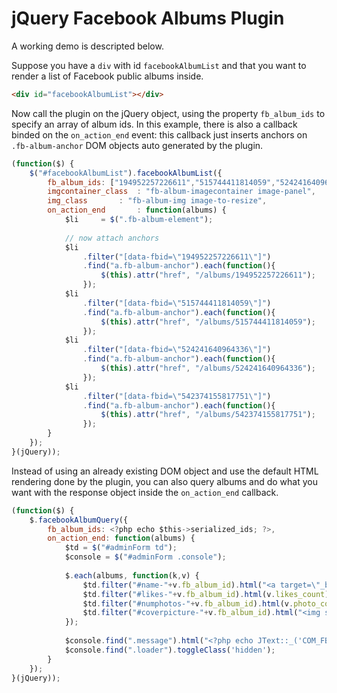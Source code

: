 # jQuery Facebook Albums Plugin

A working demo is descripted below.

Suppose you have a `div` with id `facebookAlbumList` and that you want to render a list of Facebook public albums inside.
```html
<div id="facebookAlbumList"></div>
```

Now call the plugin on the jQuery object, using the property `fb_album_ids` to specify an array of album ids.
In this example, there is also a callback binded on the `on_action_end` event: this callback just inserts anchors on `.fb-album-anchor` DOM objects auto generated by the plugin.

```javascript
(function($) {
	$("#facebookAlbumList").facebookAlbumList({
		fb_album_ids: ["194952257226611","515744411814059","524241640964336","542374155817751"],
		imgcontainer_class	: "fb-album-imagecontainer image-panel",
		img_class		: "fb-album-img image-to-resize",
		on_action_end		: function(albums) {				
			$li		= $(".fb-album-element");
		
			// now attach anchors
			$li
  				.filter("[data-fbid=\"194952257226611\"]")
  				.find("a.fb-album-anchor").each(function(){ 
  					$(this).attr("href", "/albums/194952257226611");
  				});
			$li
				.filter("[data-fbid=\"515744411814059\"]")
				.find("a.fb-album-anchor").each(function(){ 
					$(this).attr("href", "/albums/515744411814059");
				});
			$li
				.filter("[data-fbid=\"524241640964336\"]")
				.find("a.fb-album-anchor").each(function(){ 
					$(this).attr("href", "/albums/524241640964336");
				});
			$li
				.filter("[data-fbid=\"542374155817751\"]")
				.find("a.fb-album-anchor").each(function(){ 
					$(this).attr("href", "/albums/542374155817751");
				});
		}
	});
}(jQuery));
```

Instead of using an already existing DOM object and use the default HTML rendering done by the plugin, you can also query albums and do what you want with the response object inside the `on_action_end` callback.

```javascript
(function($) {
	$.facebookAlbumQuery({
		fb_album_ids: <?php echo $this->serialized_ids; ?>,
		on_action_end: function(albums) {
			$td = $("#adminForm td");
			$console = $("#adminForm .console");				
			
			$.each(albums, function(k,v) {									
				$td.filter("#name-"+v.fb_album_id).html("<a target=\"_blank\" href=\""+v.fb_url+"\"><h4>"+v.name+"</h4></a>");
				$td.filter("#likes-"+v.fb_album_id).html(v.likes_count);
				$td.filter("#numphotos-"+v.fb_album_id).html(v.photo_count);
				$td.filter("#coverpicture-"+v.fb_album_id).html("<img src=\""+v.cover_photo_picture+"\" />");
			});
			
			$console.find(".message").html("<?php echo JText::_('COM_FBALBUMS_CONSOLE_INFORMATION_RETRIVED'); ?>");
			$console.find(".loader").toggleClass('hidden');
		}
	});
}(jQuery));
```
